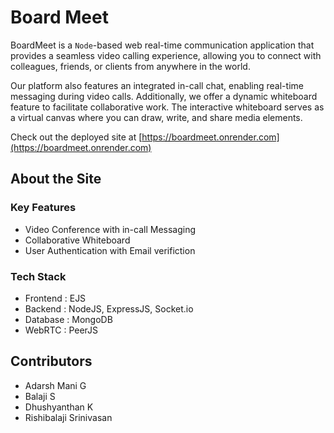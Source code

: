 # Board Meet

BoardMeet is a `Node`-based web real-time communication application that provides a seamless video calling experience, allowing you to connect with colleagues, friends, or clients from anywhere in the world. 

Our platform also features an integrated in-call chat, enabling real-time messaging during video calls. Additionally, we offer a dynamic whiteboard feature to facilitate collaborative work. The interactive whiteboard serves as a virtual canvas where you can draw, write, and share media elements.

Check out the deployed site at [https://boardmeet.onrender.com](https://boardmeet.onrender.com)


## About the Site

### Key Features
- Video Conference with in-call Messaging
- Collaborative Whiteboard
- User Authentication with Email verifiction

### Tech Stack
- Frontend : EJS
- Backend : NodeJS, ExpressJS, Socket.io
- Database : MongoDB
- WebRTC : PeerJS

## Contributors

- Adarsh Mani G
- Balaji S
- Dhushyanthan K
- Rishibalaji Srinivasan

